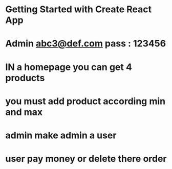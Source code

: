 # Getting Started with Create React App

# Admin abc3@def.com pass : 123456

# IN a homepage you can get 4 products 
#  you must add product according min and max 
# admin make admin a user
# user pay money or delete there order

